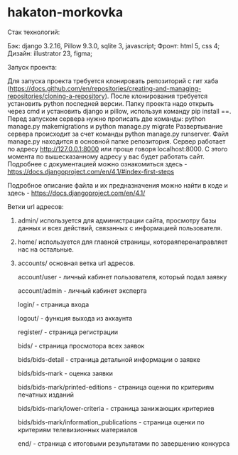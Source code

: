 ﻿# hakaton-morkovka

Стак технологий:
  
  Бэк: django 3.2.16, Pillow 9.3.0, sqlite 3, javascript;
  Фронт: html 5, css 4;
  Дизайн: illustrator 23, figma;

Запуск проекта:

Для запуска проекта требуется клонировать репозиторий с гит хаба (https://docs.github.com/en/repositories/creating-and-managing-repositories/cloning-a-repository). После клонирования требуется установить python последней версии. Папку проекта надо открыть через cmd и установить django и pillow, используя команду pip install <name>==<version>. Перед запуском сервера нужно прописать две команды: python manage.py makemigrations  и  python manage.py migrate 
Развертывание сервера происходит за счет команды python manage.py runserver. Файл manage.py находится в основной папке репозитория. Сервер работает по адресу http://127.0.0.1:8000 или проще говоря localhost:8000. С этого момента по вышесказанному адресу у вас будет работать сайт. Подробнее с документацией можно ознакомиться здесь - https://docs.djangoproject.com/en/4.1/#index-first-steps

Подробное описание файла и их предназначения можно найти в коде и здесь - https://docs.djangoproject.com/en/4.1/

Ветки url адресов:
1. admin/ используется для администрации сайта, просмотру базы данных и всех действий, связанных с информацией пользователя.
2. home/ используется для главной страницы, котораяперенаправляет нас на остальные.
3. accounts/ основная ветка url адресов.

    account/user - личный кабинет пользователя, который подал заявку
    
    account/admin - личный кабинет эксперта
    
    login/ - страница входа
    
    logout/ - функция выхода из аккаунта
    
    register/ - страница регистрации
    
    bids/ - страница просмотора всех заявок
    
    bids/bids-detail - страница детальной информации о заявке
    
    bids/bids-mark - оценка заявки
    
    bids/bids-mark/printed-editions - страница оценки по критериям печатных изданий
    
    bids/bids-mark/lower-criteria - страница занижающих критериев
    
    bids/bids-mark/information_publications - страница оценки по критериям телевизионных материалов
    
    end/ - страница с итоговыми результатами по завершению конкурса
    
